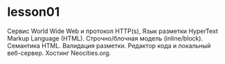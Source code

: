 # lesson01
 Сервис World Wide Web и протокол HTTP(s), Язык разметки HyperText Markup Language (HTML). Строчно/блочная модель (inline/block). Семантика HTML. Валидация разметки. Редактор кода и локальный веб-сервер. Хостинг Neocities.org.
